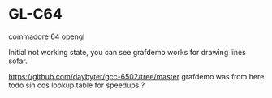 # GL-C64
commadore 64 opengl

Initial not working state, you can see grafdemo works for drawing lines sofar.

https://github.com/daybyter/gcc-6502/tree/master grafdemo was from here
todo
sin cos lookup table for speedups ?
